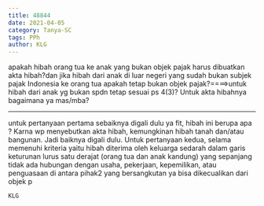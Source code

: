 ```yaml
---
title: 48844
date: 2021-04-05
category: Tanya-SC
tags: PPh
author: KLG
---
```


apakah hibah orang tua ke anak yang bukan objek pajak harus dibuatkan akta hibah?dan jika hibah dari anak di luar negeri yang sudah bukan subjek pajak Indonesia ke orang tua apakah tetap bukan objek pajak?====>untuk hibah dari anak yg bukan spdn tetap sesuai ps 4(3)? Untuk akta hibahnya bagaimana ya mas/mba?

---

untuk pertanyaan pertama sebaiknya digali dulu ya fit, hibah ini berupa apa ? Karna wp menyebutkan akta hibah, kemungkinan hibah tanah dan/atau bangunan. Jadi baiknya digali dulu. Untuk pertanyaan kedua, selama memenuhi kriteria yaitu hibah diterima oleh keluarga sedarah dalam garis keturunan lurus satu derajat (orang tua dan anak kandung) yang sepanjang tidak ada hubungan dengan usaha, pekerjaan, kepemilikan, atau penguasaan di antara pihak2 yang bersangkutan ya bisa dikecualikan dari objek p

`KLG`
